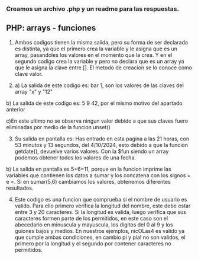 ### Creamos un archivo .php y un readme para las respuestas.

## PHP: arrays - funciones

1) Ambos codigos tienen la misma salida, pero su forma de ser declarada es distinta, ya que el primero crea la variable y le asigna que es un array, pasandoles los valores en el momento que la crea. Y en el segundo codigo crea la variable y pero no declara que es un array ya que le asigna la clave entre []. El metodo de creacion se lo conoce como clave valor. 

2) a) La salida de este codigo es: bar 1, son los valores de las claves del array "x" y "12"

 b) La salida de este codigo es: 5 9 42, por el mismo motivo del apartado anterior

 c)En este ultimo no se observa ningun valor debido a que sus claves fuero eliminadas por medio de la funcion unset()

3) Su salida en pantalla es: Has entrado en esta pagina a las 21 horas, con 53 minutos y 13 segundos, del 4/10/2024, esto debido a que la funcion getdate(), devuelve varios valores. Con la  $fun siendo un array podemos obtener todos los valores de una fecha.

b) La salida en pantalla es 5+6=11, porque en la funcion imprime las variables que contienen los datos a sumar y los concatena con los signos + e =. Si en sumar(5,6) cambiamos los valores, obtenemos diferentes resultados.

4) Este codigo es una funcion que comprueba si el nombre de usuario es valido. Para ello primero verifica la longitud del nombre, este debe estar entre 3 y 20 caracteres. Si la longitud es valida, luego verifica que sus caracteres formen parte de los permitidos, en este caso son el abecedario en minuscula y mayuscula, los digitos del 0 al 9 y los guiones bajos y medios.
En nuestros ejemplos, nicOLas4 es valido ya que cumple ambas condiciones, en cambio pi y pia! no son validos, el primero por la longitud y el segundo por contener caracteres no permitidos.